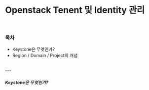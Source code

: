 # Openstack Tenent 및 Identity 관리

</br>
<h3>목차</h3>

- Keystone은 무엇인가?
- Region / Domain / Project의 개념
</br>
---
</br>
<h5> Keystone은 무엇인가?</h5>
<!--stackedit_data:
eyJoaXN0b3J5IjpbLTUyNjI0ODU4LDM0MjM4MzIxMCwxMjEzNz
UxNDQ0LDE1MDE3OTA4MzBdfQ==
-->